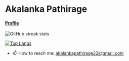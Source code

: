 # Akalanka Pathirage

#### [Profile](https://www.linkedin.com/in/akalanka-pathirage/)


![GitHub streak stats](https://github-readme-streak-stats.herokuapp.com/?user=Ak-prog-50) 

<!-- [![Top Langs](https://github-readme-stats-ak-prog-50.vercel.app/api/top-langs/?username=ak-prog-50&hide=html,css,shell,EJS&langs_count=5)](https://github.com/anuraghazra/github-readme-stats) -->

<!-- <a>
  <img align="left" src="https://github-readme-streak-stats.herokuapp.com/?user=Ak-prog-50" />
</a> -->
<!-- <a href="https://github.com/anuraghazra/github-readme-stats">
  <img align="left" src="https://github-readme-stats.vercel.app/api/top-langs/?username=ak-prog-50&hide=html,css,shell,EJS&langs_count=5" />
</a> -->

[![Top Langs](https://github-readme-stats.vercel.app/api/top-langs/?username=ak-prog-50&hide=html,css,shell,EJS&langs_count=5)](https://github.com/anuraghazra/github-readme-stats)

<!-- <br /><br /><br /><br /><br /><br /><br /><br /><br /><br /><br /> -->
- 📫 How to reach me: akalankapathirage22@gmail.com 











